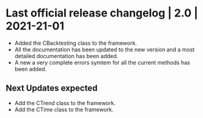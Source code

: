 # Last official release changelog | 2.0 | 2021-21-01
- Added the CBacktesting class to the framework.
- All the documentation has been updated to the new version and a most detailed documentation has been added.
- A new a very complete errors symtem for all the current methods has been added.

## Next Updates expected
- Add the CTrend class to the framework.
- Add the CTime class to the framework.